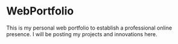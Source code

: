 # WebPortfolio
This is my personal web portfolio to establish a professional online presence. I will be posting my projects and innovations here.
